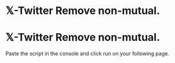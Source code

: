 # 𝕏-Twitter Remove non-mutual.
# 𝕏-Twitter Remove non-mutual.
Paste the script in the console and click run on your following page.
